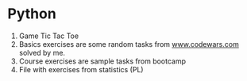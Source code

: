 # Python

1. Game Tic Tac Toe
2. Basics exercises are some random tasks from www.codewars.com solved by me.
3. Course exercises are sample tasks from bootcamp
4. File with exercises from statistics (PL)
